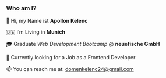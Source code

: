 ### Who am I?

:raising_hand: Hi, my Name ist **Apollon Kelenc**

🇩🇪 I’m Living in **Munich**

:mortar_board: Graduate *Web Development Bootcamp* @ **neuefische GmbH** 

:necktie: Currently looking for a Job as a Frontend Developer

📫 You can reach me at: domenkelenc24@gmail.com

<!--
**Apollon-Kelenc/Apollon-Kelenc** is a ✨ _special_ ✨ repository because its `README.md` (this file) appears on your GitHub profile.

Here are some ideas to get you started:

- 🔭 I’m currently working on ...
- 🌱 I’m currently learning *Web Development* @ **Neue Fische**
- 👯 I’m looking to collaborate on ...
- 🤔 I’m looking for help with ...
- 💬 Ask me about ...
- 📫 How to reach me: ...
- 😄 Pronouns: ...
- ⚡ Fun fact: ...
-->

